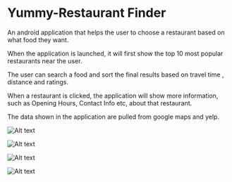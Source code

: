 # Yummy-Restaurant Finder

An android application that helps the user to choose a restaurant based on what food they want. 

When the application is launched, it will first show the top 10 most popular restaurants near the user. 

The user can search a food and sort the final results based on travel time , distance and ratings.

When a restaurant is clicked, the application will show more information, such as Opening Hours, Contact Info etc, about that restaurant.

The data shown in the application are pulled from google maps and yelp.

![Alt text](https://github.com/amitbinu/yummy-RestaurantFinder/blob/master/pictures/yummy-1.PNG?raw=true "Loading Screen")

![Alt text](https://github.com/amitbinu/yummy-RestaurantFinder/blob/master/pictures/yummy-2.PNG?raw=true "Main Screen")

![Alt text](https://github.com/amitbinu/yummy-RestaurantFinder/blob/master/pictures/yummy-4.PNG?raw=true "Results Screen")

![Alt text](https://github.com/amitbinu/yummy-RestaurantFinder/blob/master/pictures/yummy-3.PNG?raw=true "Restaurant Screen")
